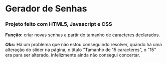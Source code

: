 # Gerador de Senhas

### Projeto feito com HTML5, Javascript e CSS


**Função:** criar novas senhas a partir do tamanho de caracteres declarados.


_**Obs:**_ Há um problema que não estou conseguindo resolver, quando há uma alteração do slider na página, o título "Tamanho de 15 caracteres", o "15" era para ser alterado, infelizmente ainda não consegui concertar.
